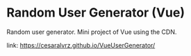 # Random User Generator (Vue)

Random user generator. Mini project of Vue using the CDN.

link: https://cesaralvrz.github.io/VueUserGenerator/
